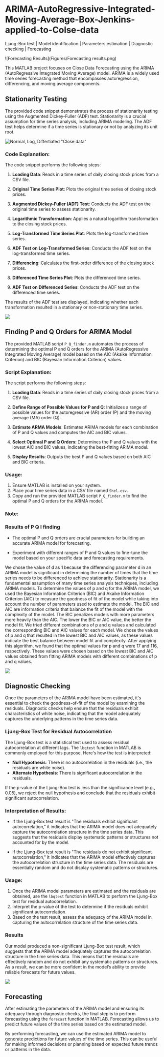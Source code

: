 # ARIMA-AutoRegressive-Integrated-Moving-Average-Box-Jenkins-applied-to-Colse-data
Ljung-Box test |  Model identification | Parameters estimation | Diagnostic checking | Forecasting

![Forecasting Results](Figures/Forecasting results.png)

This MATLAB project focuses on Close Data Forecasting using the ARIMA (AutoRegressive Integrated Moving Average) model. ARIMA is a widely used time series forecasting method that encompasses autoregression, differencing, and moving average components.

## Stationarity Testing

The provided code snippet demonstrates the process of stationarity testing using the Augmented Dickey-Fuller (ADF) test. Stationarity is a crucial assumption for time series analysis, including ARIMA modeling. The ADF test helps determine if a time series is stationary or not by analyzing its unit root.

![Normal, Log, Differtiated "Close data"](Figures/Close_LogClose_DiffeClose_Data.png)

### Code Explanation:

The code snippet performs the following steps:

1. **Loading Data**: Reads in a time series of daily closing stock prices from a CSV file.

2. **Original Time Series Plot**: Plots the original time series of closing stock prices.

3. **Augmented Dickey-Fuller (ADF) Test**: Conducts the ADF test on the original time series to assess stationarity.

4. **Logarithmic Transformation**: Applies a natural logarithm transformation to the closing stock prices.

5. **Log-Transformed Time Series Plot**: Plots the log-transformed time series.

6. **ADF Test on Log-Transformed Series**: Conducts the ADF test on the log-transformed time series.

7. **Differencing**: Calculates the first-order difference of the closing stock prices.

8. **Differenced Time Series Plot**: Plots the differenced time series.

9. **ADF Test on Differenced Series**: Conducts the ADF test on the differenced time series.

The results of the ADF test are displayed, indicating whether each transformation resulted in a stationary or non-stationary time series.

![](Figures/Stationarity_Test_Results.png)
## Finding P and Q Orders for ARIMA Model

The provided MATLAB script `P_Q_finder.m` automates the process of determining the optimal P and Q orders for the ARIMA (AutoRegressive Integrated Moving Average) model based on the AIC (Akaike Information Criterion) and BIC (Bayesian Information Criterion) values.


### Script Explanation:

The script performs the following steps:

1. **Loading Data**: Reads in a time series of daily closing stock prices from a CSV file.

2. **Define Range of Possible Values for P and Q**: Initializes a range of possible values for the autoregressive (AR) order (P) and the moving average (MA) order (Q).

3. **Estimate ARMA Models**: Estimates ARIMA models for each combination of P and Q values and computes the AIC and BIC values.

4. **Select Optimal P and Q Orders**: Determines the P and Q values with the lowest AIC and BIC values, indicating the best-fitting ARIMA model.

5. **Display Results**: Outputs the best P and Q values based on both AIC and BIC criteria.

### Usage:

1. Ensure MATLAB is installed on your system.
2. Place your time series data in a CSV file named `Shel.csv`.
3. Copy and run the provided MATLAB script `P_Q_finder.m` to find the optimal P and Q orders for the ARIMA model.

### Note:
### Results of P Q I finding

- The optimal P and Q orders are crucial parameters for building an accurate ARIMA model for forecasting.

- Experiment with different ranges of P and Q values to fine-tune the model based on your specific data and forecasting requirements.

We chose the value of d as 1 because the differencing parameter d in an ARIMA model is
significant in determining the number of times that the time series needs to be differenced to achieve
stationarity. Stationarity is a fundamental assumption of many time series analysis techniques,
including ARIMA models. To determine the values of p and q for the ARIMA model, we used
the Bayesian Information Criterion (BIC) and Akaike Information Criterion (AIC) to measure the
goodness of fit of the model while taking into account the number of parameters used to estimate
the model.
The BIC and AIC are information criteria that balance the fit of the model with the complexity
of the model. The BIC penalizes models with more parameters more heavily than the AIC. The
lower the BIC or AIC value, the better the model fit.
We tried different combinations of p and q values and calculated the corresponding BIC and
AIC values for each model. We chose the values of p and q that resulted in the lowest BIC and
AIC values, as these values indicate the best balance between model fit and complexity.
After applying this algorithm, we found that the optimal values for p and q were 17 and 116,
respectively. These values were chosen based on the lowest BIC and AIC values obtained from
fitting ARIMA models with different combinations of p and q values.

![](Figures/ARIMA_Parameters_Estimation.png)

## Diagnostic Checking

Once the parameters of the ARIMA model have been estimated, it's essential to check the goodness-of-fit of the model by examining the residuals. Diagnostic checks help ensure that the residuals exhibit characteristics of white noise, indicating that the model adequately captures the underlying patterns in the time series data.

### Ljung-Box Test for Residual Autocorrelation

The Ljung-Box test is a statistical test used to assess residual autocorrelation at different lags. The `lbqtest` function in MATLAB is commonly employed for this purpose. Here's how the test is interpreted:

- **Null Hypothesis**: There is no autocorrelation in the residuals (i.e., the residuals are white noise).
- **Alternate Hypothesis**: There is significant autocorrelation in the residuals.

If the p-value of the Ljung-Box test is less than the significance level (e.g., 0.05), we reject the null hypothesis and conclude that the residuals exhibit significant autocorrelation.

### Interpretation of Results:

- If the Ljung-Box test result is "The residuals exhibit significant autocorrelation," it indicates that the ARIMA model does not adequately capture the autocorrelation structure in the time series data. This suggests that the residuals display systematic patterns or structures not accounted for by the model.

- If the Ljung-Box test result is "The residuals do not exhibit significant autocorrelation," it indicates that the ARIMA model effectively captures the autocorrelation structure in the time series data. The residuals are essentially random and do not display systematic patterns or structures.

### Usage:

1. Once the ARIMA model parameters are estimated and the residuals are obtained, use the `lbqtest` function in MATLAB to perform the Ljung-Box test for residual autocorrelation.
2. Interpret the p-value of the test to determine if the residuals exhibit significant autocorrelation.
3. Based on the test result, assess the adequacy of the ARIMA model in capturing the autocorrelation structure of the time series data.

### Results 
Our model produced a non-significant Ljung-Box test result, which suggests that the ARIMA
model adequately captures the autocorrelation structure in the time series data. This means that
the residuals are effectively random and do not exhibit any systematic patterns or structures. As a
result, we can be more confident in the model’s ability to provide reliable forecasts for
future values.

![](Figures/Residulas_Autocorrelation_of_the_ARIMA_model.png)

## Forecasting

After estimating the parameters of the ARIMA model and ensuring its adequacy through diagnostic checks, the final step is to perform forecasting using the `forecast` function in MATLAB. Forecasting allows us to predict future values of the time series based on the estimated model.

By performing forecasting, we can use the estimated ARIMA model to generate predictions for
future values of the time series. This can be useful for making informed decisions or planning based
on expected future trends or patterns in the data.
